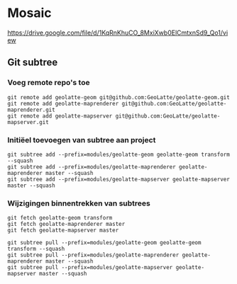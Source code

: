 # Mosaic

https://drive.google.com/file/d/1KqRnKhuCO_8MxiXwb0ElCmtxnSd9_Qo1/view

## Git subtree

### Voeg remote repo's toe
    git remote add geolatte-geom git@github.com:GeoLatte/geolatte-geom.git
    git remote add geolatte-maprenderer git@github.com:GeoLatte/geolatte-maprenderer.git
    git remote add geolatte-mapserver git@github.com:GeoLatte/geolatte-mapserver.git

### Initiëel toevoegen van subtree aan project
    git subtree add --prefix=modules/geolatte-geom geolatte-geom transform --squash
    git subtree add --prefix=modules/geolatte-maprenderer geolatte-maprenderer master --squash
    git subtree add --prefix=modules/geolatte-mapserver geolatte-mapserver master --squash

### Wijzigingen binnentrekken van subtrees
    git fetch geolatte-geom transform
    git fetch geolatte-maprenderer master
    git fetch geolatte-mapserver master

    git subtree pull --prefix=modules/geolatte-geom geolatte-geom transform --squash
    git subtree pull --prefix=modules/geolatte-maprenderer geolatte-maprenderer master --squash
    git subtree pull --prefix=modules/geolatte-mapserver geolatte-mapserver master --squash

